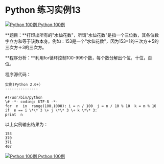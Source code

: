 Python 练习实例13
=============

 [![Python 100例](../images/up.gif) Python 100例](python-100-examples.html)

**题目：**打印出所有的"水仙花数"，所谓"水仙花数"是指一个三位数，其各位数字立方和等于该数本身。例如：153是一个"水仙花数"，因为153=1的三次方＋5的三次方＋3的三次方。

**程序分析：**利用for循环控制100-999个数，每个数分解出个位，十位，百位。

程序源代码：
```
实例(Python 2.0+)
---------------

#!/usr/bin/python  
\# -*- coding: UTF-8 -*-  
for  n  in  range(100,1000): i = n / 100  j = n / 10 % 10  k = n % 10  
if  n == i \*\* 3 \+ j \*\* 3 \+ k \*\* 3:
print  n
```
以上实例输出结果为：
```
153
370
371
407
```
 [![Python 100例](../images/up.gif) Python 100例](python-100-examples.html)